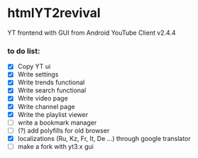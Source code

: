 # htmlYT2revival
YT frontend with GUI from Android YouTube Client v2.4.4
### to do list: 
- [x] Copy YT ui
- [x] Write settings
- [x] Write trends functional
- [x] Write search functional
- [x] Write video page
- [x] Write channel page
- [x] Write the playlist viewer
- [ ] write a bookmark manager
- [ ] (?) add polyfills for old browser
- [x] localizations (Ru, Kz, Fr, It, De ...) through google translator
- [ ] make a fork with yt3.x gui 
